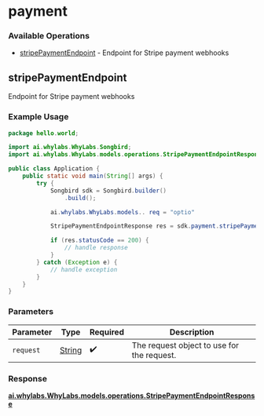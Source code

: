 # payment

### Available Operations

* [stripePaymentEndpoint](#stripepaymentendpoint) - Endpoint for Stripe payment webhooks

## stripePaymentEndpoint

Endpoint for Stripe payment webhooks

### Example Usage

```java
package hello.world;

import ai.whylabs.WhyLabs.Songbird;
import ai.whylabs.WhyLabs.models.operations.StripePaymentEndpointResponse;

public class Application {
    public static void main(String[] args) {
        try {
            Songbird sdk = Songbird.builder()
                .build();

            ai.whylabs.WhyLabs.models.. req = "optio"            

            StripePaymentEndpointResponse res = sdk.payment.stripePaymentEndpoint(req);

            if (res.statusCode == 200) {
                // handle response
            }
        } catch (Exception e) {
            // handle exception
        }
    }
}
```

### Parameters

| Parameter                                  | Type                                       | Required                                   | Description                                |
| ------------------------------------------ | ------------------------------------------ | ------------------------------------------ | ------------------------------------------ |
| `request`                                  | [String](../../models//.md)                | :heavy_check_mark:                         | The request object to use for the request. |


### Response

**[ai.whylabs.WhyLabs.models.operations.StripePaymentEndpointResponse](../../models/operations/StripePaymentEndpointResponse.md)**

